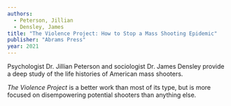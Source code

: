 ```yaml
---
authors:
  - Peterson, Jillian
  - Densley, James
title: "The Violence Project: How to Stop a Mass Shooting Epidemic"
publisher: "Abrams Press"
year: 2021
---
```


Psychologist Dr. Jillian Peterson and sociologist Dr. James Densley
provide a deep study of the life histories of American mass shooters.

*The Violence Project* is a better work than most of its type, but is
more focused on disempowering potential shooters than anything else.
